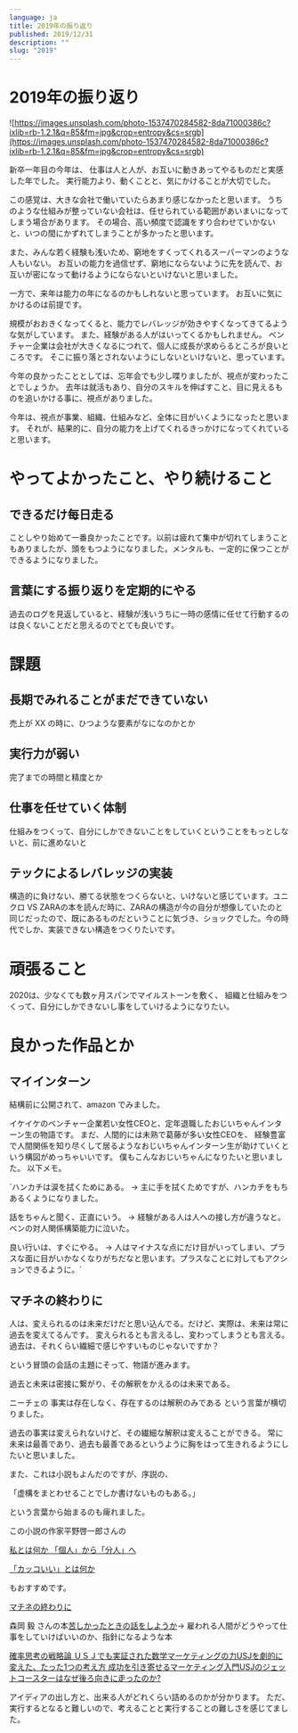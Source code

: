 ```yaml
---
language: ja
title: 2019年の振り返り
published: 2019/12/31
description: ""
slug: "2019"
---
```


# 2019年の振り返り

![https://images.unsplash.com/photo-1537470284582-8da71000386c?ixlib=rb-1.2.1&q=85&fm=jpg&crop=entropy&cs=srgb](https://images.unsplash.com/photo-1537470284582-8da71000386c?ixlib=rb-1.2.1&q=85&fm=jpg&crop=entropy&cs=srgb)

新卒一年目の今年は、 仕事は人と人が、お互いに動きあってやるものだと実感した年でした。 実行能力より、動くことと、気にかけることが大切でした。

この感覚は、大きな会社で働いていたらあまり感じなかったと思います。 うちのような仕組みが整っていない会社は、任せられている範囲があいまいになってしまう場合があります。 その場合、高い頻度で認識をすり合わせていかないと、いつの間にかずれてしまうことが多かったと思います。

また、みんな若く経験も浅いため、窮地をすくってくれるスーパーマンのような人もいない。 お互いの能力を過信せず、窮地にならないように先を読んで、お互いが密になって動けるようにならないといけないと思いました。

一方で、来年は能力の年になるのかもしれないと思っています。 お互いに気にかけるのは前提です。

規模がおおきくなってくると、能力でレバレッジが効きやすくなってきてるような気がしています。 また、経験がある人がはいってくるかもしれません。 ベンチャー企業は会社が大きくなるにつれて、個人に成長が求めらるところが良いところです。 そこに振り落とされないようにしないといけないと、思っています。

今年の良かったこととしては、忘年会でも少し喋りましたが、視点が変わったことでしょうか。 去年は就活もあり、自分のスキルを伸ばすこと、目に見えるものを追いかける事に、視点がありました。

今年は、視点が事業、組織、仕組みなど、全体に目がいくようになったと思います。 それが、結果的に、自分の能力を上げてくれるきっかけになってくれていると思います。

# **やってよかったこと、やり続けること**

## **できるだけ每日走る**

ことしやり始めて一番良かったことです。以前は疲れて集中が切れてしまうこともありましたが、頭をもつようになりました。メンタルも、一定的に保つことができるようになりました。

## **言葉にする振り返りを定期的にやる**

過去のログを見返していると、経験が浅いうちに一時の感情に任せて行動するのは良くないことだと思えるのでとても良いです。

# **課題**

## **長期でみれることがまだできていない**

売上が XX の時に、ひつような要素がなになのかとか

## **実行力が弱い**

完了までの時間と精度とか

## **仕事を任せていく体制**

仕組みをつくって、自分にしかできないことをしていくということをもっとしないと、前に進めないと

## **テックによるレバレッジの実装**

構造的に負けない、勝てる状態をつくらないと、いけないと感じています。ユニクロ VS ZARAの本を読んだ時に、ZARAの構造が今の自分が想像していたのと同じだったので、既にあるものだということに気づき、ショックでした。今の時代でしか、実装できない構造をつくりたいです。

# **頑張ること**

2020は、少なくても数ヶ月スパンでマイルストーンを敷く、 組織と仕組みをつくって、自分にしかできないし事をしていけるようになりたい。

# **良かった作品とか**

## **マイインターン**

結構前に公開されて、amazon でみました。

イケイケのベンチャー企業若い女性CEOと、定年退職したおじいちゃんインターン生の物語です。 まだ、人間的には未熟で葛藤が多い女性CEOを、 経験豊富で人間関係を知り尽くして居るようなおじいちゃんインターン生が助けていくという構図がめっちゃいいです。 僕もこんなおじいちゃんになりたいと思いました。 以下メモ。

\`ハンカチは涙を拭くためにある。 → 主に手を拭くためですが、ハンカチをもちあるくようになりました。

話をちゃんと聞く、正直にいう。 → 経験がある人は人への接し方が違うなと。ベンの対人関係構築能力に泣いた。

良い行いは、すぐにやる。 → 人はマイナスな点にだけ目がいってしまい、プラスな面に目がいかなくなりがちだなと思います。プラスなことに対してもアクションできるように。\`

## **マチネの終わりに**

人は、変えられるのは未来だけだと思い込んでる。だけど、実際は、未来は常に過去を変えてるんです。 変えられるとも言えるし、変わってしまうとも言える。過去は、それくらい繊細で感じやすいものじゃないですか？

という冒頭の会話の主題にそって、物語が進みます。

過去と未来は密接に繋がり、その解釈をかえるのは未来である。

ニーチェの 事実は存在しなく、存在するのは解釈のみである という言葉が横切りました。

過去の事実は変えられないけど、その繊細な解釈は変えることができる。 常に未来は最善であり、過去も最善であるというように胸をはって生きれるようにしたいと思いました。

また、これは小説もよんだのですが、序説の、

「虚構をまとわせることでしか書けないものもある。」

という言葉から始まるのも痺れました。

この小説の作家平野啓一郎さんの

[私とは何か 「個人」から「分人」へ](https://amzn.to/3hESCrl)

[「カッコいい」とは何か](https://amzn.to/3aZElnT)

もおすすめです。

[マチネの終わりに](https://amzn.to/3hH6elN)

森岡 毅 さんの本[苦しかったときの話をしようか](https://amzn.to/3o8LK88j)→ 雇われる人間がどうやって仕事をしていけばいいのか、指針になるような本

[確率思考の戦略論 ＵＳＪでも実証された数学マーケティングの力](https://amzn.to/2X2ofS8)[USJを劇的に変えた、たった1つの考え方 成功を引き寄せるマーケティング入門](https://amzn.to/3b0Z0aX)[USJのジェットコースターはなぜ後ろ向きに走ったのか?](https://amzn.to/3hBwzla)

アイディアの出し方と、出来る人がどれくらい詰めるのかが分かります。 ただ、実行するとなると難しいので、考えることと実行することの難しさを感じてました。
